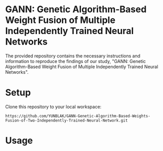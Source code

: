 # GANN: Genetic Algorithm-Based Weight Fusion of Multiple Independently Trained Neural Networks

The provided repository contains the necessary instructions and information to reproduce the findings of our study, "GANN: Genetic Algorithm-Based Weight Fusion of Multiple Independently Trained Neural Networks".

# Setup
Clone this repository to your local workspace:

    https://github.com/YUNBLAK/GANN-Genetic-Algorithm-Based-Weights-Fusion-of-Two-Independently-Trained-Neural-Network.git

# Usage
